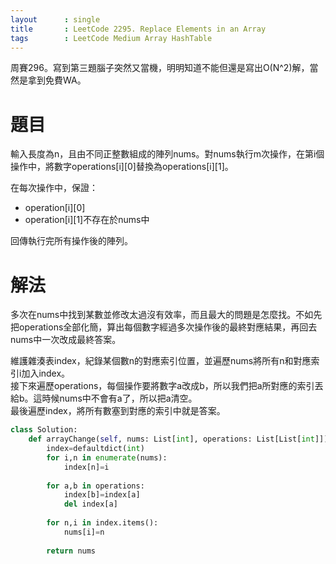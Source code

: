 ```yaml
--- 
layout      : single
title       : LeetCode 2295. Replace Elements in an Array
tags        : LeetCode Medium Array HashTable
---
```

周賽296。寫到第三題腦子突然又當機，明明知道不能但還是寫出O(N^2)解，當然是拿到免費WA。  

# 題目
輸入長度為n，且由不同正整數組成的陣列nums。對nums執行m次操作，在第i個操作中，將數字operations[i][0]替換為operations[i][1]。  

在每次操作中，保證：  
- operation[i][0]
- operation[i][1]不存在於nums中  

回傳執行完所有操作後的陣列。  

# 解法
多次在nums中找到某數並修改太過沒有效率，而且最大的問題是怎麼找。不如先把operations全部化簡，算出每個數字經過多次操作後的最終對應結果，再回去nums中一次改成最終答案。  

維護雜湊表index，紀錄某個數n的對應索引位置，並遍歷nums將所有n和對應索引i加入index。   
接下來遍歷operations，每個操作要將數字a改成b，所以我們把a所對應的索引丟給b。這時候nums中不會有a了，所以把a清空。  
最後遍歷index，將所有數塞到對應的索引中就是答案。  

```python
class Solution:
    def arrayChange(self, nums: List[int], operations: List[List[int]]) -> List[int]:
        index=defaultdict(int)
        for i,n in enumerate(nums):
            index[n]=i
            
        for a,b in operations:
            index[b]=index[a]
            del index[a]
            
        for n,i in index.items():
            nums[i]=n
            
        return nums
```
